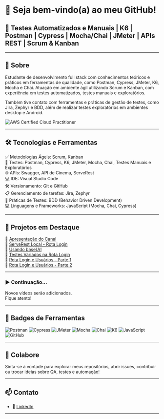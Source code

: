 # 👋 Seja bem-vindo(a) ao meu GitHub!

## 🎯 Testes Automatizados e Manuais | K6 | Postman | Cypress | Mocha/Chai | JMeter | APIs REST | Scrum & Kanban

---

## 🚀 Sobre  
Estudante de desenvolvimento full stack com conhecimentos teóricos e práticos em ferramentas de qualidade, como Postman, Cypress, JMeter, K6, Mocha e Chai. Atuação em ambiente ágil utilizando Scrum e Kanban, com experiência em testes automatizados, testes manuais e exploratórios.

Também tive contato com ferramentas e práticas de gestão de testes, como Jira, Zephyr e BDD, além de realizar testes exploratórios em ambientes desktop e Android.

![AWS Certified Cloud Practitioner](https://img.shields.io/badge/AWS-Certified_Cloud_Practitioner-232F3E?logo=amazonaws&logoColor=FF9900)

---

## 🛠️ Tecnologias e Ferramentas

✅ Metodologias Ágeis: Scrum, Kanban  
🧪 Testes: Postman, Cypress, K6, JMeter, Mocha, Chai, Testes Manuais e Exploratórios  
🌐 APIs: Swagger, API de Cinema, ServeRest  
💻 IDE: Visual Studio Code  
🛠️ Versionamento: Git e GitHub  
📋 Gerenciamento de tarefas: Jira, Zephyr  
📝 Práticas de Testes: BDD (Behavior Driven Development)  
💻 Linguagens e Frameworks: JavaScript (Mocha, Chai, Cypress)

---

## 📂 Projetos em Destaque

🔗 [Apresentação do Canal](https://studio.youtube.com/video/eoCzjopsUoE/edit)  
🔗 [ServeRest Local - Rota Login](https://studio.youtube.com/video/0_yl1yZts1Y/edit)  
🔗 [Usando baseUrl](https://studio.youtube.com/video/giwWS7E493I/edit)  
🔗 [Testes Variados na Rota Login](https://studio.youtube.com/video/E6Khs1VNomY/edit)  
🔗 [Rota Login e Usuários - Parte 1](https://youtu.be/NNFEM741qw0)  
🔗 [Rota Login e Usuários - Parte 2](https://youtu.be/RGbr76DwhVo)

---

### ▶️ Continuação...

Novos vídeos serão adicionados.  
Fique atento! 

---


## 🧩 Badges de Ferramentas

![Postman](https://img.shields.io/badge/Postman-FF6C37?logo=postman&logoColor=white)
![Cypress](https://img.shields.io/badge/Cypress-17202C?logo=cypress&logoColor=white)
![JMeter](https://img.shields.io/badge/JMeter-D22128?logo=apache&logoColor=white)
![Mocha](https://img.shields.io/badge/Mocha-8D6748?logo=mocha&logoColor=white)
![Chai](https://img.shields.io/badge/Chai-A30701?logo=chai&logoColor=white)
![K6](https://img.shields.io/badge/K6-7D64FF?logo=k6&logoColor=white)
![JavaScript](https://img.shields.io/badge/JavaScript-F7DF1E?logo=javascript&logoColor=black)
![GitHub](https://img.shields.io/badge/GitHub-100000?logo=github&logoColor=white)

---

## 🤝 Colabore

Sinta-se à vontade para explorar meus repositórios, abrir issues, contribuir ou trocar ideias sobre QA, testes e automação!

---

## 📫 Contato

- 💼 [LinkedIn](https://www.linkedin.com/in/eli-santos-61a71031a/)

---
